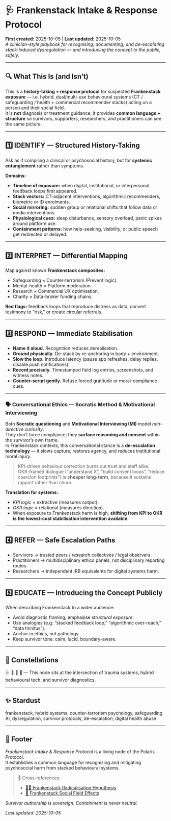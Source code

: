 # 🩺 Frankenstack Intake & Response Protocol  
**First created:** 2025-10-05  |  **Last updated:** 2025-10-05  
*A clinician-style playbook for recognising, documenting, and de-escalating stack-induced dysregulation — and introducing the concept to the public, safely.*  

---

## 🔍 What This Is (and Isn’t)  
This is a **history-taking + response protocol** for suspected **Frankenstack exposure** — i.e. hybrid, dual/multi-use behavioural systems (CT / safeguarding / health + commercial recommender stacks) acting on a person and their social field.  
It is **not** diagnosis or treatment guidance; it provides **common language + structure** so survivors, supporters, researchers, and practitioners can see the same picture.  

---

## 1️⃣ IDENTIFY — Structured History-Taking  
Ask as if compiling a clinical or psychosocial history, but for **systemic entanglement** rather than symptoms.  

**Domains:**  
- **Timeline of exposure:** when digital, institutional, or interpersonal feedback loops first appeared.  
- **Stack vectors:** CT-adjacent interventions, algorithmic recommenders, biometric or ID enrolments.  
- **Social mirroring:** sudden group or relational shifts that follow data or media interventions.  
- **Physiological cues:** sleep disturbance, sensory overload, panic spikes around platform use.  
- **Containment patterns:** how help-seeking, visibility, or public speech get redirected or delayed.  

---

## 2️⃣ INTERPRET — Differential Mapping  
Map against known **Frankenstack composites:**  
- Safeguarding × Counter-terrorism (Prevent logic).  
- Mental-health × Platform moderation.  
- Research × Commercial UX optimisation.  
- Charity × Data-broker funding chains.  

**Red flags:** feedback loops that reproduce distress as data, convert testimony to “risk,” or create circular referrals.  

---

## 3️⃣ RESPOND — Immediate Stabilisation  
- **Name it aloud.** Recognition reduces derealisation.  
- **Ground physically.** De-stack by re-anchoring in body + environment.  
- **Slow the loop.** Introduce latency (pause app refreshes, delay replies, disable push notifications).  
- **Record precisely.** Timestamped field log entries, screenshots, and witness notes.  
- **Counter-script gently.** Refuse forced gratitude or moral-compliance cues.  

---

### 🗣️ Conversational Ethics — Socratic Method & Motivational Interviewing  

Both **Socratic questioning** and **Motivational Interviewing (MI)** model *non-directive curiosity*.  
They don’t force compliance; they **surface reasoning and consent** within the survivor’s own frame.  
In Frankenstack contexts, this conversational stance is a **de-escalation technology** — it slows capture, restores agency, and reduces institutional moral injury.  

> KPI-driven behaviour correction burns out trust and staff alike.  
> OKR-framed dialogue (“understand X”, “build consent loops”, “reduce coercion footprints”) is **cheaper long-term**, because it sustains rapport rather than churn.  

**Translation for systems:**  
- *KPI logic* = extractive (measures output).  
- *OKR logic* = relational (measures direction).  
- When exposure to Frankenstack harm is high, **shifting from KPI to OKR is the lowest-cost stabilisation intervention available.**  

---

## 4️⃣ REFER — Safe Escalation Paths  
- Survivors → trusted peers / research collectives / legal observers.  
- Practitioners → multidisciplinary ethics panels, not disciplinary reporting routes.  
- Researchers → independent IRB equivalents for digital systems harm.  

---

## 5️⃣ EDUCATE — Introducing the Concept Publicly  
When describing Frankenstack to a wider audience:  
- Avoid diagnostic framing; emphasise *structural exposure*.  
- Use analogies (e.g. “stacked feedback loop,” “algorithmic over-reach,” “data tinnitus”).  
- Anchor in ethics, not pathology.  
- Keep survivor tone: calm, lucid, boundary-aware.  

---

## 🌌 Constellations  
🩺 🧬 🪼 🧿 — This node sits at the intersection of trauma systems, hybrid behavioural tech, and survivor diagnostics.  

---

## ✨ Stardust  
frankenstack, hybrid systems, counter-terrorism psychology, safeguarding AI, dysregulation, survivor protocols, de-escalation, digital health abuse  

---

## 🏮 Footer  
*Frankenstack Intake & Response Protocol* is a living node of the Polaris Protocol.  
It establishes a common language for recognising and mitigating psychosocial harm from stacked behavioural systems.  

> 📡 Cross-references:  
> - [🧟‍♀️ Frankenstack Radicalisation Hypothesis](./🧟‍♀️_frankenstack_radicalisation_hypothesis.md)  
> - [🪼 Frankenstack Social Field Effects](./🪼_frankenstack_social_field_effects.md)   

*Survivor authorship is sovereign. Containment is never neutral.*  

_Last updated: 2025-10-05_
